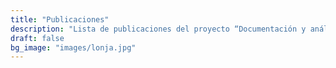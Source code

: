 ```yaml
---
title: "Publicaciones"
description: "Lista de publicaciones del proyecto “Documentación y análisis del candombe uruguayo”"
draft: false
bg_image: "images/lonja.jpg"
---
```

